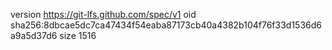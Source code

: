 version https://git-lfs.github.com/spec/v1
oid sha256:8dbcae5dc7ca47434f54eaba87173cb40a4382b104f76f33d1536d6a9a5d37d6
size 1516
